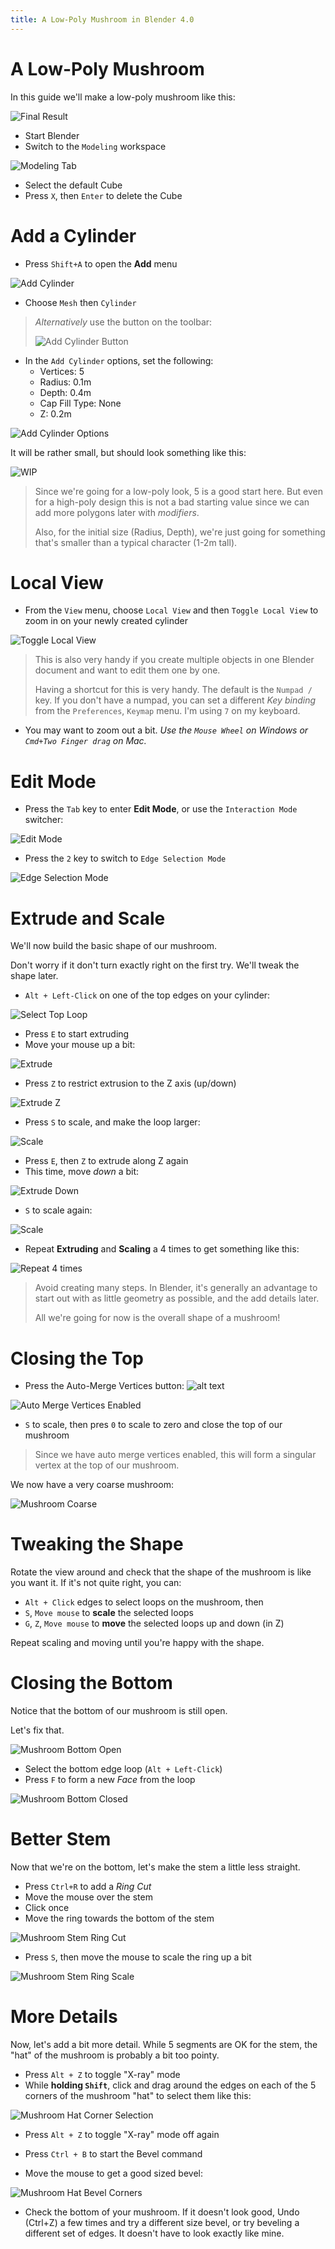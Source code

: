 ```yaml
---
title: A Low-Poly Mushroom in Blender 4.0
---
```


# A Low-Poly Mushroom

In this guide we'll make a low-poly mushroom like this:

![Final Result](res/mushroom/final.png)

* Start Blender
* Switch to the `Modeling` workspace

![Modeling Tab](res/mushroom/modeling_tab.png)

* Select the default Cube
* Press `X`, then `Enter` to delete the Cube

# Add a Cylinder

* Press `Shift+A` to open the **Add** menu

![Add Cylinder](res/mushroom/add_cylinder.png)

* Choose `Mesh` then `Cylinder`

> _Alternatively_ use the button on the toolbar:
>
> ![Add Cylinder Button](res/mushroom/add_cylinder_mesh_menu.png)

* In the `Add Cylinder` options, set the following:
  * Vertices: 5
  * Radius: 0.1m
  * Depth: 0.4m
  * Cap Fill Type: None
  * Z: 0.2m

![Add Cylinder Options](res/mushroom/add_cylinder_options.png)

It will be rather small, but should look something like this:

![WIP](res/mushroom/wip1.png)

> Since we're going for a low-poly look, 5 is a good start here. But even for a high-poly design this is not a bad starting value since we can add more polygons later with _modifiers_.
>
> Also, for the initial size (Radius, Depth), we're just going for something that's smaller than a typical character (1-2m tall).

# Local View

* From the `View` menu, choose `Local View` and then `Toggle Local View` to zoom in on your newly created cylinder

![Toggle Local View](res/mushroom/local_view.png)

> This is also very handy if you create multiple objects in one Blender document and want to edit them one by one.
>
> Having a shortcut for this is very handy. The default is the `Numpad /` key. If you don't have a numpad, you can set a different *Key binding* from the `Preferences`, `Keymap` menu. I'm using `7` on my keyboard.

* You may want to zoom out a bit. _Use the `Mouse Wheel` on Windows or `Cmd+Two Finger drag` on Mac._

# Edit Mode

* Press the `Tab` key to enter **Edit Mode**, or use the `Interaction Mode` switcher:

![Edit Mode](res/mushroom/edit_mode.png)

* Press the `2` key to switch to `Edge Selection Mode`

![Edge Selection Mode](res/mushroom/edge_selection_mode.png)

# Extrude and Scale

We'll now build the basic shape of our mushroom.

Don't worry if it don't turn exactly right on the first try. We'll tweak the shape later.

* `Alt + Left-Click` on one of the top edges on your cylinder:

![Select Top Loop](res/mushroom/select_top_loop.png)

* Press `E` to start extruding
* Move your mouse up a bit:

![Extrude](res/mushroom/extrude1.png)

* Press `Z` to restrict extrusion to the Z axis (up/down)

![Extrude Z](res/mushroom/extrude2.png)

* Press `S` to scale, and make the loop larger:

![Scale](res/mushroom/scale1.png)

* Press `E`, then `Z` to extrude along Z again
* This time, move *down* a bit:

![Extrude Down](res/mushroom/extrude3.png)

* `S` to scale again:

![Scale](res/mushroom/scale2.png)

* Repeat **Extruding** and **Scaling** a 4 times to get something like this:

![Repeat 4 times](res/mushroom/repeat1.png)

> Avoid creating many steps. In Blender, it's generally an advantage to start out with as little geometry as possible, and the add details later.
>
> All we're going for now is the overall shape of a mushroom!

# Closing the Top

* Press the Auto-Merge Vertices button: ![alt text](res/mushroom/auto_merge_vertices_button.png)

![Auto Merge Vertices Enabled](res/mushroom/auto_merge_vertices_enabled.png)

* `S` to scale, then pres `0` to scale to zero and close the top of our mushroom

> Since we have auto merge vertices enabled, this will form a singular vertex at the top of our mushroom.

We now have a very coarse mushroom:

![Mushroom Coarse](res/mushroom/mushroom_phase1.png)

# Tweaking the Shape

Rotate the view around and check that the shape of the mushroom is like you want it. If it's not quite right, you can:

* `Alt + Click` edges to select loops on the mushroom, then
* `S`, `Move mouse` to **scale** the selected loops
* `G`, `Z`, `Move mouse` to **move** the selected loops up and down (in Z)

Repeat scaling and moving until you're happy with the shape.

# Closing the Bottom

Notice that the bottom of our mushroom is still open.

Let's fix that.

![Mushroom Bottom Open](res/mushroom/mushroom_phase1_bottom.png)

* Select the bottom edge loop (`Alt + Left-Click`)
* Press `F` to form a new *Face* from the loop

![Mushroom Bottom Closed](res/mushroom/bottom_closed.png)

# Better Stem

Now that we're on the bottom, let's make the stem a little less straight.

* Press `Ctrl+R` to add a *Ring Cut*
* Move the mouse over the stem
* Click once
* Move the ring towards the bottom of the stem

![Mushroom Stem Ring Cut](res/mushroom/ring_cut.png)

* Press `S`, then move the mouse to scale the ring up a bit

![Mushroom Stem Ring Scale](res/mushroom/ring_scale.png)

# More Details

Now, let's add a bit more detail. While 5 segments are OK for the stem, the "hat" of the mushroom is probably a bit too pointy.

* Press `Alt + Z` to toggle "X-ray" mode
* While **holding `Shift`**, click and drag around the edges on each of the 5 corners of the mushroom "hat" to select them like this:

![Mushroom Hat Corner Selection](res/mushroom/hat_corners_selection.png)

* Press `Alt + Z` to toggle "X-ray" mode off again

* Press `Ctrl + B` to start the Bevel command
* Move the mouse to get a good sized bevel:

![Mushroom Hat Bevel Corners](res/mushroom/bevel_corners.png)

* Check the bottom of your mushroom. If it doesn't look good, Undo (Ctrl+Z) a few times and try a different size bevel, or try beveling a different set of edges. It doesn't have to look exactly like mine.

